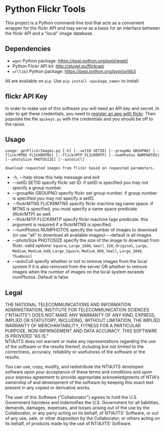 # Python Flickr Tools

This project is a Python command-line tool that acts as a convenient wrapper for the flickr API and may serve as a basis for an interface between the flickr API and a "local" image database.

## Dependencies

* `wget` Python package: https://pypi.python.org/pypi/wget/
* Python Flickr API kit: http://stuvel.eu/flickrapi
* `urllib3` Python package: https://pypi.python.org/pypi/urllib3

All are available on `pip`. Use `pip install <package_name>` to install.

## flickr API Key

In order to make use of this software you will need an API key and secret. In oder to get these credentials, you need to [register an app with flickr](https://www.flickr.com/services/apps/create/). Then populate the file `apikeys.py` with the credentials and you should be off to the races.

## Usage

`usage: getFlickrImages.py [-h] [--setID SETID] [--groupNo GROUPNO]
                          [--flickrMTNS FLICKRMTNS] [--flickrMTP FLICKRMTP]
                          [--numPhotos NUMPHOTOS] [--photoSize PHOTOSIZE]
                          [--autoCull]`

`download requested images from flickr based on requested parameters.`

*  -h, --help  show this help message and exit
*  --setID SETID  specify flickr set ID. if setID is specified you may not specify a group number.
*  --groupNo GROUPNO  specify flickr set group number. if group number is specified you may not specify a setID.
*  --flickrMTNS FLICKRMTNS  specify flickr machine tag name space. if MTNS is specified, you must specify a name space predicate (flickrMTP) as well.
*  --flickrMTP FLICKRMTP  specify flickr machine tage predicate. this argument is required if a flickrMTNS is specified.
*  --numPhotos NUMPHOTOS  specify the number of images to download (or use "all" to download all available images)---default is all images
*  --photoSize PHOTOSIZE  specify the size of the image to download from flickr. valid options: `Square`, `Large_1600`, `Small_320`, `Original`, `Large`, `Medium`, `Medium_640`, `Large_Square`, `Medium_800`, `Small`, `Large_2048`, `Thumbnail`
*  --autoCull  specify whether or not to remove images from the local system if it is also removed from the server OR whether to remove images when the number of images on the local system exceeds numPhotos. Default is false.

## Legal
THE NATIONAL TELECOMMUNICATIONS AND INFORMATION ADMINISTRATION, INSTITUTE 
FOR TELECOMMUNICATION SCIENCES ("NTIA/ITS") DOES NOT MAKE ANY WARRANTY OF 
ANY KIND, EXPRESS, IMPLIED OR STATUTORY, INCLUDING, WITHOUT LIMITATION, 
THE IMPLIED WARRANTY OF MERCHANTABILITY, FITNESS FOR A PARTICULAR PURPOSE, 
NON-INFRINGEMENT AND DATA ACCURACY.  THIS SOFTWARE IS PROVIDED "AS IS."  
NTIA/ITS does not warrant or make any representations regarding the use of 
the software or the results thereof, including but not limited to the 
correctness, accuracy, reliability or usefulness of the software or the 
results.

You can use, copy, modify, and redistribute the NTIA/ITS developed 
software upon your acceptance of these terms and conditions and upon your 
express agreement to provide appropriate acknowledgments of NTIA's 
ownership of and development of the software by keeping this exact text 
present in any copied or derivative works.

The user of this Software ("Collaborator") agrees to hold the U.S. 
Government harmless and indemnifies the U.S. Government for all 
liabilities, demands, damages, expenses, and losses arising out of
the use by the Collaborator, or any party acting on its behalf, of 
NTIA/ITS' Software, or out of any use, sale, or other disposition by the 
Collaborator, or others acting on its behalf, of products made
by the use of NTIA/ITS' Software.

